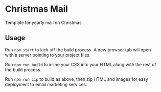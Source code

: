 # Christmas Mail

Template for yearly mail on Christmas

## Usage

Run `npm start` to kick off the build process. A new browser tab will open with a server pointing to your project files.

Run `npm run build` to inline your CSS into your HTML along with the rest of the build process.

Run `npm run zip` to build as above, then zip HTML and images for easy deployment to email marketing services. 
